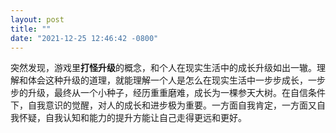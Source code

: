 ```yaml
---
layout: post
title: ""
date: "2021-12-25 12:46:42 -0800"
---
```


突然发现，游戏里**打怪升级**的概念，和个人在现实生活中的成长升级如出一辙。理解和体会这种升级的道理，就能理解一个人是怎么在现实生活中一步步成长，一步步的升级，最终从一个小种子，经历重重磨难，成长为一棵参天大树。在自信条件下，自我意识的觉醒，对人的成长和进步极为重要。一方面自我肯定，一方面又自我怀疑，自我认知和能力的提升方能让自己走得更远和更好。
